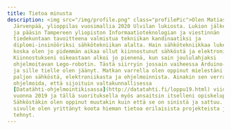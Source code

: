 ```yaml
---
title: Tietoa minusta
description: <img src="/img/profile.png" class="profilePic">Olen Matias
  Järvenpää, ylioppilas vuosimallia 2020 Ulvilan lukiosta. Lukion jälkeen hain
  ja pääsin Tampereen yliopiston Informaatioteknologian ja viestinnän
  tiedekuntaan tavoitteena valmistua tekniikan kandinaatiksi ja
  diplomi-insinööriksi sähkötekniikan alalta. Hain sähkötekniikkaa lukemaan,
  koska olen jo pidemmän aikaa ollut kiinnostunut sähköstä ja elektroniikasta.
  Kiinnostukseni oikeastaan alkoi jo pienenä, kun sain joululahjaksi
  ohjelmoitavan Lego-robotin. Tästä siirryin jossain vaiheessa Arduino-alustaan
  ja sille tielle olen jäänyt. Matkan varrella olen oppinut mielestäni melko
  paljon sähköstä, elektroniikasta ja ohjelmoinnista. Ainakin sen verran osaan
  ohjelmoida, että sijoituin valtakunnallisessa
  [Datatähti-ohjelmointikisassa](http://datatahti.fi/loppu19.html) viidenneksi
  vuonna 2019 ja tällä suorituksella myös ansaitsin itselleni opiskelupaikan.
  Sähköstäkin olen oppinut muutakin kuin että se on sinistä ja sattuu. Tälle
  sivulle olen yrittänyt koota hieman tietoa erilaisista projekteista joita olen
  tehnyt.
---
```

